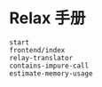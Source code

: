# Relax 手册

```{toctree}
start
frontend/index
relay-translator
contains-impure-call
estimate-memory-usage
```
